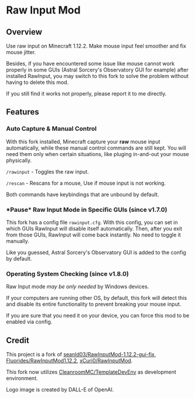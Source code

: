 # Raw Input Mod

## Overview

Use raw input on Minecraft 1.12.2. Make mouse input feel smoother and fix mouse jitter.

Besides, if you have encountered some issue like mouse cannot work properly in some GUIs (Astral Sorcery's Observatory GUI for example) after installed RawInput, you may switch to this fork to solve the problem without having to delete this mod.

If you still find it works not properly, please report it to me directly.

## Features

### Auto Capture & Manual Control

With this fork installed, Minecraft capture your **raw** mouse input automatically, while these manual control commands are still kept. You will need them only when certain situations, like pluging in-and-out your mouse physically.

`/rawinput` - Toggles the raw input.

`/rescan` - Rescans for a mouse, Use if mouse input is not working.

Both commands have keybindings that are unbound by default.

### \*Pause\* Raw Input Mode in Specific GUIs (since v1.7.0)

This fork has a config file `rawinput.cfg`. With this config, you can set in which GUIs RawInput will disable itself automatically. Then, after you exit from those GUIs, RawInput will come back instantly. No need to toggle it manually.

Like you guessed, Astral Sorcery's Observatory GUI is added to the config by default.

### Operating System Checking (since v1.8.0)

Raw Input mode _may be only needed_ by Windows devices.

If your computers are running other OS, by default, this fork will detect this and disable its entire functionality to prevent breaking your mouse input.

If you are sure that you need it on your device, you can force this mod to be enabled via config.  

## Credit

This project is a fork of [seanld03/RawInputMod-1.12.2-gui-fix](https://github.com/seanld03/RawInputMod-1.12.2-gui-fix), [Fluorides/RawInputMod1.12.2](https://github.com/Fluorides/RawInputMod1.12.2), [xCuri0/RawInputMod](https://github.com/xCuri0/RawInputMod).

This fork now utilizes [CleanroomMC/TemplateDevEnv](https://github.com/CleanroomMC/TemplateDevEnv) as development environment. 

Logo image is created by DALL-E of OpenAI.
